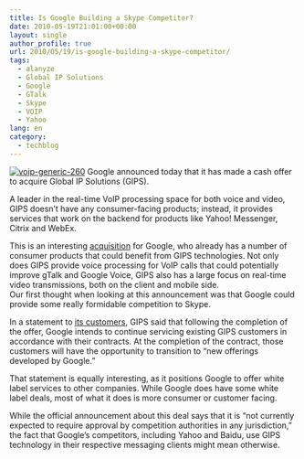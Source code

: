 ```yaml
---
title: Is Google Building a Skype Competitor?
date: 2010-05-19T21:01:00+00:00
layout: single
author_profile: true
url: 2010/05/19/is-google-building-a-skype-competitor/
tags:
  - alanyze
  - Global IP Solutions
  - Google
  - GTalk
  - Skype
  - VOIP
  - Yahoo
lang: en
category: 
  - techblog
---
```

[![voip-generic-260](http://lh3.ggpht.com/_vaUVXcmC3OI/S_RKtCf-SxI/AAAAAAAACQ8/CHC4Cjrbl6E/voip-generic-260_thumb%5B1%5D.jpg?imgmax=800 "voip-generic-260")](http://lh5.ggpht.com/_vaUVXcmC3OI/S_RKo_bBDDI/AAAAAAAACQ4/MqfjuGdmvTs/s1600-h/voip-generic-260%5B3%5D.jpg) Google announced today that it has made a cash offer to acquire Global IP Solutions (GIPS). 

A leader in the real-time VoIP processing space for both voice and video, GIPS doesn’t have any consumer-facing products; instead, it provides services that work on the backend for products like Yahoo! Messenger, Citrix and WebEx. 

This is an interesting [acquisition](http://finance.yahoo.com/news/Google-to-Make-Cash-Offer-to-bw-2968751717.html?x=0&.v=1) for Google, who already has a number of consumer products that could benefit from GIPS technologies. Not only does GIPS provide voice processing for VoIP calls that could potentially improve gTalk and Google Voice, GIPS also has a large focus on real-time video transmissions, both on the client and mobile side.  
Our first thought when looking at this announcement was that Google could provide some really formidable competition to Skype. 

In a statement to [its customers](http://gipscorp.com/customers/), GIPS said that following the completion of the offer, Google intends to continue servicing existing GIPS customers in accordance with their contracts. At the completion of the contract, those customers will have the opportunity to transition to “new offerings developed by Google.” 

That statement is equally interesting, as it positions Google to offer white label services to other companies. While Google does have some white label deals, most of what it does is more consumer or customer facing. 

While the official announcement about this deal says that it is “not currently expected to require approval by competition authorities in any jurisdiction,” the fact that Google’s competitors, including Yahoo and Baidu, use GIPS technology in their respective messaging clients might mean otherwise.